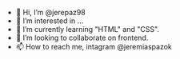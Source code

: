 - 👋 Hi, I’m @jerepaz98
- 👀 I’m interested in ...
- 🌱 I’m currently learning "HTML" and "CSS".
- 💞️ I’m looking to collaborate on frontend.
- 📫 How to reach me, intagram @jeremiaspazok

<!---
jerepaz98/jerepaz98 is a ✨ special ✨ repository because its `README.md` (this file) appears on your GitHub profile.
You can click the Preview link to take a look at your changes.
--->
